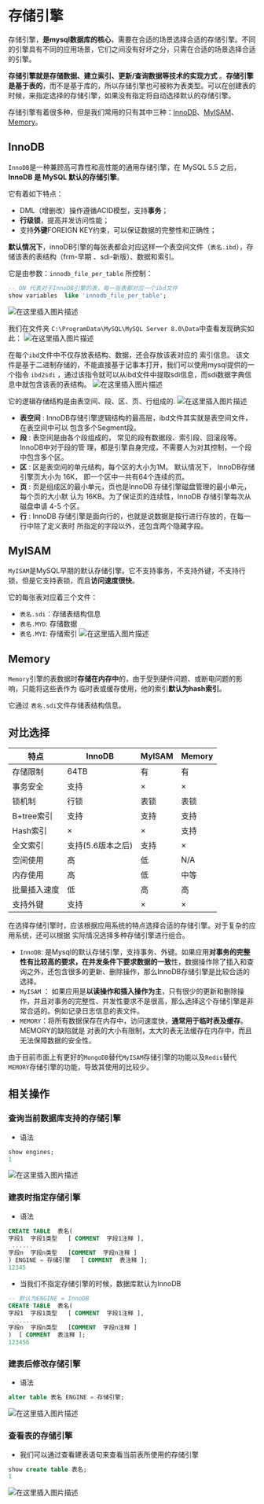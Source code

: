 # 存储引擎

存储引擎，**是mysql数据库的核心**，需要在合适的场景选择合适的存储引擎。不同的引擎具有不同的应用场景，它们之间没有好坏之分，只需在合适的场景选择合适的引擎。

**存储引擎就是存储数据、建立索引、更新/查询数据等技术的实现方式** 。**存储引擎是基于表的**，而不是基于库的，所以存储引擎也可被称为表类型。可以在创建表的时候，来指定选择的存储引擎，如果没有指定将自动选择默认的存储引擎。

存储引擎有着很多种，但是我们常用的只有其中三种：[InnoDB](#InnoDB)、[MyISAM](#MyISAM)、[Memory](#Memory)。

## InnoDB

`InnoDB`是一种兼顾高可靠性和高性能的通用存储引擎，在 MySQL 5.5 之后，**InnoDB 是 MySQL 默认的存储引擎**。

它有着如下特点：

- DML（增删改）操作遵循ACID模型，支持**事务**；
- **行级锁**，提高并发访问性能；
- 支持**外键**FOREIGN KEY约束，可以保证数据的完整性和正确性；

**默认情况下**，innoDB引擎的每张表都会对应这样一个表空间文件（`表名.ibd`），存储该表的表结构（frm-早期 、sdi-新版）、数据和索引。

它是由参数：`innodb_file_per_table` 所控制：

```sql
-- ON 代表对于InnoDB引擎的表，每一张表都对应一个ibd文件
show variables  like 'innodb_file_per_table';
```

![在这里插入图片描述](https://img-blog.csdnimg.cn/1e3e656661284ef088dbf3ed165c55b9.png)

我们在文件夹 `C:\ProgramData\MySQL\MySQL Server 8.0\Data`中查看发现确实如此：
![在这里插入图片描述](https://img-blog.csdnimg.cn/7f25d6881ca4405b91881a3b0d63f067.png)

在每个`ibd`文件中不仅存放表结构、数据，还会存放该表对应的 索引信息。 该文件是基于二进制存储的，不能直接基于记事本打开，我们可以使用mysql提供的一 个指令 `ibd2sdi` ，通过该指令就可以从ibd文件中提取sdi信息，而sdi数据字典信息中就包含该表的表结构。
![在这里插入图片描述](https://img-blog.csdnimg.cn/55802ba812e34fe9bccca02de238a082.png)

它的逻辑存储结构是由表空间、段、区、页、行组成的.
![在这里插入图片描述](https://img-blog.csdnimg.cn/c95fd3b5ca88425680efe5578aea7e6e.png)

- **表空间** : InnoDB存储引擎逻辑结构的最高层，ibd文件其实就是表空间文件，在表空间中可以 包含多个Segment段。
- **段** : 表空间是由各个段组成的， 常见的段有数据段、索引段、回滚段等。InnoDB中对于段的管 理，都是引擎自身完成，不需要人为对其控制，一个段中包含多个区。
- **区** : 区是表空间的单元结构，每个区的大小为1M。 默认情况下， InnoDB存储引擎页大小为 16K， 即一个区中一共有64个连续的页。
- **页** : 页是组成区的最小单元，页也是InnoDB 存储引擎磁盘管理的最小单元，每个页的大小默 认为 16KB。为了保证页的连续性，InnoDB 存储引擎每次从磁盘申请 4-5 个区。
- **行** : InnoDB 存储引擎是面向行的，也就是说数据是按行进行存放的，在每一行中除了定义表时 所指定的字段以外，还包含两个隐藏字段。

## MyISAM

`MyISAM`是MySQL早期的默认存储引擎。它不支持事务，不支持外键，不支持行锁，但是它支持表锁，而且**访问速度很快**。

它的每张表对应着三个文件：

- `表名.sdi`：存储表结构信息
- `表名.MYD`: 存储数据
- `表名.MYI`: 存储索引
  ![在这里插入图片描述](https://img-blog.csdnimg.cn/de6a7aa4a4584127a50d9941ff54108d.png)

## Memory

`Memory`引擎的表数据时**存储在内存中**的，由于受到硬件问题、或断电问题的影响，只能将这些表作为 临时表或缓存使用，他的索引**默认为hash索引**。

它通过 `表名.sdi`文件存储表结构信息。

## 对比选择

| 特点         | InnoDB            | MyISAM | Memory |
| ------------ | ----------------- | ------ | ------ |
| 存储限制     | 64TB              | 有     | 有     |
| 事务安全     | 支持              | ×      | ×      |
| 锁机制       | 行锁              | 表锁   | 表锁   |
| B+tree索引   | 支持              | 支持   | 支持   |
| Hash索引     | ×                 | ×      | 支持   |
| 全文索引     | 支持(5.6版本之后) | 支持   | ×      |
| 空间使用     | 高                | 低     | N/A    |
| 内存使用     | 高                | 低     | 中等   |
| 批量插入速度 | 低                | 高     | 高     |
| 支持外键     | 支持              | ×      | ×      |

在选择存储引擎时，应该根据应用系统的特点选择合适的存储引擎。对于复杂的应用系统，还可以根据 实际情况选择多种存储引擎进行组合。

- `InnoDB`: 是Mysql的默认存储引擎，支持事务、外键。如果应用**对事务的完整性有比较高的要求，在并发条件下要求数据的一致**性，数据操作除了插入和查询之外，还包含很多的更新、删除操作，那么InnoDB存储引擎是比较合适的选择。
- `MyISAM` ： 如果应用是**以读操作和插入操作为主**，只有很少的更新和删除操作，并且对事务的完整性、并发性要求不是很高，那么选择这个存储引擎是非常合适的。例如记录日志信息的表文件。
- `MEMORY`：将所有数据保存在内存中，访问速度快，**通常用于临时表及缓存**。MEMORY的缺陷就是 对表的大小有限制，太大的表无法缓存在内存中，而且无法保障数据的安全性。

由于目前市面上有更好的`MongoDB`替代`MyISAM`存储引擎的功能以及`Redis`替代`MEMORY`存储引擎的功能，导致其使用的比较少。

## 相关操作

### 查询当前数据库支持的存储引擎

- 语法

```sql
show engines;
1
```

![在这里插入图片描述](https://img-blog.csdnimg.cn/bd238784e4e84976b6a9058a8dfb5f5c.png)

### 建表时指定存储引擎

- 语法

```sql
CREATE TABLE  表名(
字段1  字段1类型   [ COMMENT  字段1注释 ],
 ......
字段n  字段n类型   [COMMENT  字段n注释 ] 
) ENGINE = 存储引擎   [ COMMENT  表注释 ];
12345
```

- 当我们不指定存储引擎的时候，数据库默认为InnoDB

```sql
-- 默认为ENGINE = InnoDB
CREATE TABLE  表名(
字段1  字段1类型   [ COMMENT  字段1注释 ],
 ......
字段n  字段n类型   [COMMENT  字段n注释 ] 
)  [ COMMENT  表注释 ];
123456
```

### 建表后修改存储引擎

- 语法

```sql
alter table 表名 ENGINE = 存储引擎;
```

![在这里插入图片描述](https://img-blog.csdnimg.cn/27a29899d28e4986abdbacdb074b0aa8.png)

### 查看表的存储引擎

- 我们可以通过查看建表语句来查看当前表所使用的存储引擎

```sql
show create table 表名;
1
```

![在这里插入图片描述](https://img-blog.csdnimg.cn/a99f3f3dc9e84a4ba400e9030d52f1a6.png)
